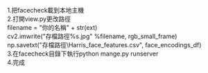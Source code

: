 1.把facecheck載到本地主機  
2.打開view.py更改路徑  
  filename = "你的名稱" + str(ext)   
  cv2.imwrite("存檔路徑\%s.jpg" %filename, rgb_small_frame)  
  np.savetxt("存檔路徑\Harris_face_features.csv", face_encodings_df)   
3.在facecheck目錄下執行python mange.py runserver  
4.完成
